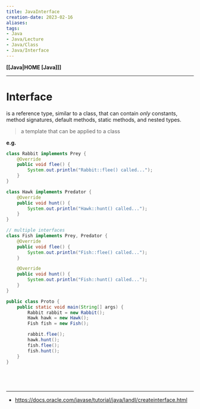 ```yaml
---
title: JavaInterface
creation-date: 2023-02-16
aliases:
tags:
- Java
- Java/Lecture
- Java/Class
- Java/Interface
---
```

**[[Java|HOME [Java]]]**

---
# Interface
is a reference type, similar to a class, that can contain _only_ constants, method signatures, default methods, static methods, and nested types.
> a template that can be applied to a class

**e.g.**
```java
class Rabbit implements Prey {
    @Override
    public void flee() {
        System.out.println("Rabbit::flee() called...");
    }
}

class Hawk implements Predator {
    @Override
    public void hunt() {
        System.out.println("Hawk::hunt() called...");
    }
}

// multiple interfaces
class Fish implements Prey, Predator {
    @Override
    public void flee() {
        System.out.println("Fish::flee() called...");
    }

    @Override
    public void hunt() {
        System.out.println("Fish::hunt() called...");
    }
}

public class Proto {
    public static void main(String[] args) {
        Rabbit rabbit = new Rabbit();
        Hawk hawk = new Hawk();
        Fish fish = new Fish();

        rabbit.flee();
        hawk.hunt();
        fish.flee();
        fish.hunt();
    }
}
```

<br>

# 
---
- https://docs.oracle.com/javase/tutorial/java/IandI/createinterface.html